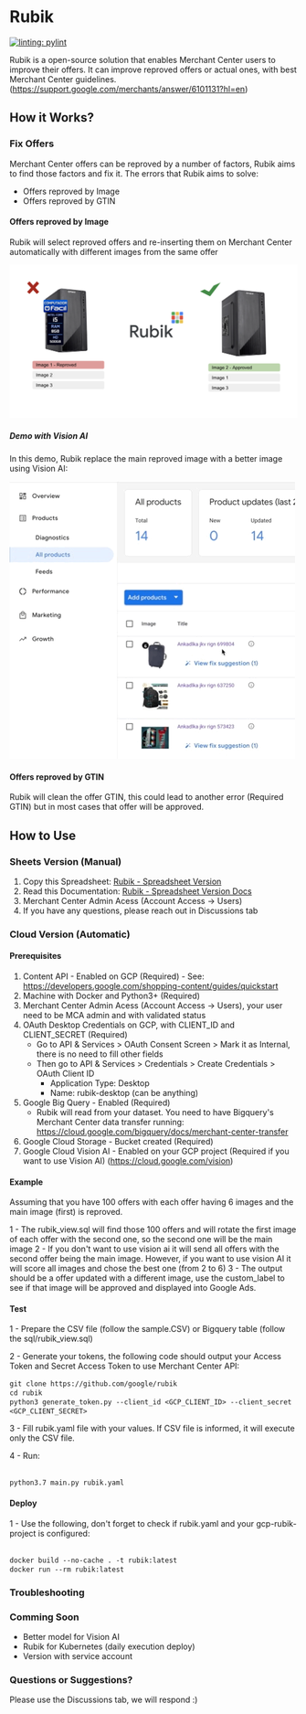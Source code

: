 # Rubik

[![linting: pylint](https://img.shields.io/badge/linting-pylint-yellowgreen)](https://github.com/PyCQA/pylint)

Rubik is a open-source solution that enables Merchant Center users to improve their offers. It can improve reproved offers or actual ones, with best Merchant Center guidelines. (https://support.google.com/merchants/answer/6101131?hl=en)

## How it Works?

### Fix Offers

Merchant Center offers can be reproved by a number of factors, Rubik aims to find those factors and fix it.
The errors that Rubik aims to solve:

- Offers reproved by Image
- Offers reproved by GTIN

#### Offers reproved by Image

Rubik will select reproved offers and re-inserting them on Merchant Center automatically with different images from the same offer

![Rubik Present](images/rubik_3.png?raw=true "Rubik Present")

##### Demo with Vision AI

In this demo, Rubik replace the main reproved image with a better image using Vision AI:

![Rubik Example](images/rubik_example.gif?raw=true "Rubik Example")

#### Offers reproved by GTIN

Rubik will clean the offer GTIN, this could lead to another error (Required GTIN) but in most cases that offer will be approved.


## How to Use

### Sheets Version (Manual)

1. Copy this Spreadsheet: [Rubik - Spreadsheet Version](https://docs.google.com/spreadsheets/d/1V9Sim1E6waqWJaqppjDDuhgfYQqUKTXkcF-zGQXOBIA/copy?usp=sharing)
2. Read this Documentation: [Rubik - Spreadsheet Version Docs](https://docs.google.com/document/d/1q7rgzG88ZS9-SKSItI4H1DPsXmmNDDfr1V_VaQNEpZ8/copy)
3. Merchant Center Admin Acess (Account Access -> Users)
4. If you have any questions, please reach out in Discussions tab


### Cloud Version (Automatic)

#### Prerequisites

 1. Content API - Enabled on GCP (Required) - See: https://developers.google.com/shopping-content/guides/quickstart
 2. Machine with Docker and Python3+ (Required)
 3. Merchant Center Admin Acess (Account Access -> Users), your user need to be MCA admin and with validated status
 4. OAuth Desktop Credentials on GCP, with CLIENT_ID and CLIENT_SECRET (Required)
    - Go to API & Services > OAuth Consent Screen > Mark it as Internal, there is no need to fill other fields
    - Then go to API & Services > Credentials > Create Credentials > OAuth Client ID
        - Application Type: Desktop
        - Name: rubik-desktop (can be anything)
 5. Google Big Query - Enabled (Required)
    - Rubik will read from your dataset. You need to have Bigquery's Merchant Center data transfer running: https://cloud.google.com/bigquery/docs/merchant-center-transfer
 6. Google Cloud Storage - Bucket created (Required)
 7. Google Cloud Vision AI - Enabled on your GCP project (Required if you want to use Vision AI) (https://cloud.google.com/vision)

#### Example

Assuming that you have 100 offers with each offer having 6 images and the main image (first) is reproved.

1 - The rubik_view.sql will find those 100 offers and will rotate the first image of each offer with the second one, so the second one will be the main image
2 - If you don't want to use vision ai it will send all offers with the second offer being the main image. However, if you want to use vision AI it will score all images and chose the best one (from 2 to 6)
3 - The output should be a offer updated with a different image, use the custom_label to see if that image will be approved and displayed into Google Ads.

#### Test

1 - Prepare the CSV file (follow the sample.CSV) or Bigquery table (follow the sql/rubik_view.sql)


2 - Generate your tokens, the following code should output your Access Token and Secret Access Token to use Merchant Center API:

``` shell
git clone https://github.com/google/rubik
cd rubik
python3 generate_token.py --client_id <GCP_CLIENT_ID> --client_secret <GCP_CLIENT_SECRET>
```

3 - Fill rubik.yaml file with your values. If CSV file is informed, it will execute only the CSV file.

4 - Run:

``` python3

python3.7 main.py rubik.yaml

```

#### Deploy

1 - Use the following, don't forget to check if rubik.yaml and your gcp-rubik-project is configured:

``` docker

docker build --no-cache . -t rubik:latest
docker run --rm rubik:latest

```


### Troubleshooting

### Comming Soon

- Better model for Vision AI
- Rubik for Kubernetes (daily execution deploy)
- Version with service account

### Questions or Suggestions?

Please use the Discussions tab, we will respond :)


